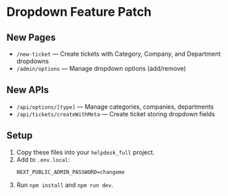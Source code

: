 # Dropdown Feature Patch

## New Pages
- `/new-ticket` — Create tickets with Category, Company, and Department dropdowns
- `/admin/options` — Manage dropdown options (add/remove)

## New APIs
- `/api/options/[type]` — Manage categories, companies, departments
- `/api/tickets/createWithMeta` — Create ticket storing dropdown fields

## Setup
1. Copy these files into your `helpdesk_full` project.
2. Add to `.env.local`:
   ```
   NEXT_PUBLIC_ADMIN_PASSWORD=changeme
   ```
3. Run `npm install` and `npm run dev`.

